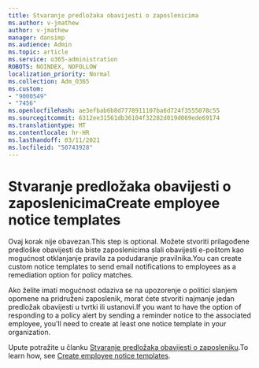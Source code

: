 ```yaml
---
title: Stvaranje predložaka obavijesti o zaposlenicima
ms.author: v-jmathew
author: v-jmathew
manager: dansimp
ms.audience: Admin
ms.topic: article
ms.service: o365-administration
ROBOTS: NOINDEX, NOFOLLOW
localization_priority: Normal
ms.collection: Adm_O365
ms.custom:
- "9000549"
- "7456"
ms.openlocfilehash: ae3efbab6b8d7778911107ba6d724f3555078c55
ms.sourcegitcommit: 6312ee31561db36104f32282d019d069ede69174
ms.translationtype: MT
ms.contentlocale: hr-HR
ms.lasthandoff: 03/11/2021
ms.locfileid: "50743928"
---
```

# <a name="create-employee-notice-templates"></a><span data-ttu-id="84d48-102">Stvaranje predložaka obavijesti o zaposlenicima</span><span class="sxs-lookup"><span data-stu-id="84d48-102">Create employee notice templates</span></span>

<span data-ttu-id="84d48-103">Ovaj korak nije obavezan.</span><span class="sxs-lookup"><span data-stu-id="84d48-103">This step is optional.</span></span> <span data-ttu-id="84d48-104">Možete stvoriti prilagođene predloške obavijesti da biste zaposlenicima slali obavijesti e-poštom kao mogućnost otklanjanje pravila za podudaranje pravilnika.</span><span class="sxs-lookup"><span data-stu-id="84d48-104">You can create custom notice templates to send email notifications to employees as a remediation option for policy matches.</span></span>

<span data-ttu-id="84d48-105">Ako želite imati mogućnost odaziva se na upozorenje o politici slanjem opomene na pridruženi zaposlenik, morat ćete stvoriti najmanje jedan predložak obavijesti u tvrtki ili ustanovi.</span><span class="sxs-lookup"><span data-stu-id="84d48-105">If you want to have the option of responding to a policy alert by sending a reminder notice to the associated employee, you'll need to create at least one notice template in your organization.</span></span>

<span data-ttu-id="84d48-106">Upute potražite u članku [Stvaranje predložaka obavijesti o zaposleniku](https://go.microsoft.com/fwlink/?linkid=2129080).</span><span class="sxs-lookup"><span data-stu-id="84d48-106">To learn how, see [Create employee notice templates](https://go.microsoft.com/fwlink/?linkid=2129080).</span></span>
